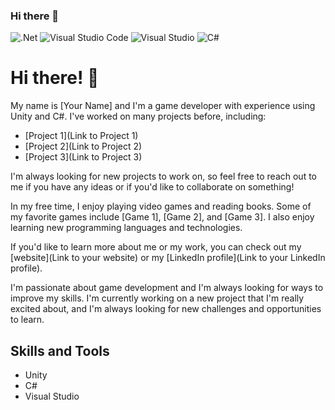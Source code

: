 ### Hi there 👋
![.Net](https://img.shields.io/badge/.NET-5C2D91?style=for-the-badge&logo=.net&logoColor=white)
![Visual Studio Code](https://img.shields.io/badge/Visual%20Studio%20Code-0078d7.svg?style=for-the-badge&logo=visual-studio-code&logoColor=white)
![Visual Studio](https://img.shields.io/badge/Visual%20Studio-5C2D91.svg?style=for-the-badge&logo=visual-studio&logoColor=white)
![C#](https://img.shields.io/badge/c%23-%23239120.svg?style=for-the-badge&logo=c-sharp&logoColor=white)
# Hi there! 👋

My name is [Your Name] and I'm a game developer with experience using Unity and C#. I've worked on many projects before, including:

- [Project 1](Link to Project 1)
- [Project 2](Link to Project 2)
- [Project 3](Link to Project 3)

I'm always looking for new projects to work on, so feel free to reach out to me if you have any ideas or if you'd like to collaborate on something!

In my free time, I enjoy playing video games and reading books. Some of my favorite games include [Game 1], [Game 2], and [Game 3]. I also enjoy learning new programming languages and technologies.

If you'd like to learn more about me or my work, you can check out my [website](Link to your website) or my [LinkedIn profile](Link to your LinkedIn profile).

I'm passionate about game development and I'm always looking for ways to improve my skills. I'm currently working on a new project that I'm really excited about, and I'm always looking for new challenges and opportunities to learn.

## Skills and Tools

- Unity
- C#
- Visual Studio
